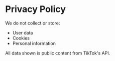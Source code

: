 # Privacy Policy
We do not collect or store:
- User data
- Cookies
- Personal information

All data shown is public content from TikTok's API.
